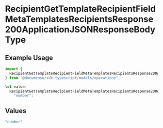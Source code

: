 # RecipientGetTemplateRecipientFieldMetaTemplatesRecipientsResponse200ApplicationJSONResponseBodyType

## Example Usage

```typescript
import {
  RecipientGetTemplateRecipientFieldMetaTemplatesRecipientsResponse200ApplicationJSONResponseBodyType,
} from "@documenso/sdk-typescript/models/operations";

let value:
  RecipientGetTemplateRecipientFieldMetaTemplatesRecipientsResponse200ApplicationJSONResponseBodyType =
    "number";
```

## Values

```typescript
"number"
```